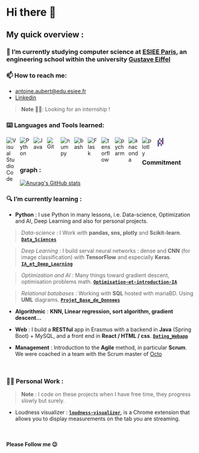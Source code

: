 # Hi there 👋

<!--**Aubert-Antoine/Aubert-Antoine** is a ✨ _special_ ✨ repository because its `README.md` (this file) appears on your GitHub profile -->

## **My quick overview** : 

### 🔭 I’m currently studying computer science at [ESIEE Paris](https://www.esiee.fr/en), an engineering school within the university [Gustave Eiffel](https://www.univ-gustave-eiffel.fr/en/)
  
### 📫 How to reach me: 
  * antoine.aubert@edu.esiee.fr
  * [Linkedin](https://www.linkedin.com/in/antoine0aubert/)

> **Note** 👨‍🎓:
Looking for an internship ! 
  
### ⌨️ Languages and Tools learned: 

<img align="left" alt="Visual Studio Code" width="26px" src="https://cdn.jsdelivr.net/gh/devicons/devicon/icons/vscode/vscode-original.svg" style="padding-right:10px;" />

<img align="left" alt="Python" width="26px" src="https://cdn.jsdelivr.net/gh/devicons/devicon/icons/python/python-original.svg" 
style="padding-right:10px;" />

<img align="left" alt="Java" width="26px" src="https://cdn.jsdelivr.net/gh/devicons/devicon/icons/java/java-original.svg" style="padding-right:10px;" />

<img align="left" alt="Git" width="26px" src="https://cdn.jsdelivr.net/gh/devicons/devicon/icons/git/git-original.svg" style="padding-right:10px;" />

<img align="left" alt="numpy" width="26px" src="https://cdn.jsdelivr.net/gh/devicons/devicon/icons/numpy/numpy-original.svg" style="padding-right:10px;" />

<img align="left" alt="bash" width="26px" src="https://cdn.jsdelivr.net/gh/devicons/devicon/icons/bash/bash-original.svg"
style="padding-right:10px;" />

<img align="left" alt="Flask" width="26px" src="https://cdn.jsdelivr.net/gh/devicons/devicon/icons/flask/flask-original.svg" style="padding-right:10px;" />

<img align="left" alt="tensorflow" width="26px" src="https://cdn.jsdelivr.net/gh/devicons/devicon/icons/tensorflow/tensorflow-original.svg" style="padding-right:10px;" />

<img align="left" alt="pycharm" width="26px" src="https://cdn.jsdelivr.net/gh/devicons/devicon/icons/pycharm/pycharm-original.svg" style="padding-right:10px;" />

<img align="left" alt="anaconda" width="26px" src="https://cdn.jsdelivr.net/gh/devicons/devicon/icons/anaconda/anaconda-original.svg" style="padding-right:10px;" />

<img align="left" alt="plotly" width="26px" src="https://www.vectorlogo.zone/logos/plot_ly/plot_ly-icon.svg" style="padding-right:10px;" />

<img align="left" alt="pandas" width="26px" src="https://raw.githubusercontent.com/devicons/devicon/1119b9f84c0290e0f0b38982099a2bd027a48bf1/icons/pandas/pandas-original.svg" style="padding-right:10px;" />


<!--  
<img align="left" alt="NAME" width="26px" src="https://cdn.jsdelivr.net/gh/devicons/devicon/icons/NAME/NAME-original.svg" style="padding-right:10px;" />
-->


<br /><br />

### **Commitment graph** : 
[![Anurag's GitHub stats](https://github-readme-stats.vercel.app/api?username=Aubert-Antoine&show_icons=true&hide_border=false&title_color=3B1F94f&icon_color=FFE500&bg_color=09131B&text_color=ffffff&border_color=0c1a25)](https://github.com/anuraghazra/github-readme-stats)

   
### 🔍 I’m currently **learning** :
  -  **Python** : I use Python in many lessons, i.e. Data-science, Optimization and AI, Deep Learning and also for personal projects.
 
  >*Data-science* : I Work with **pandas, sns, plotly** and **Scikit-learn**. 
  >**[`Data_Sciences`](https://github.com/Aubert-Antoine/EL_3019-Data_Sciences)**
  
  >*Deep Learning* : I build serval neural networks : dense and **CNN** (for image classification) with **TensorFlow** and especially **Keras**.
  >**[`IA_et_Deep_Learning`](https://github.com/Aubert-Antoine/EL_3003-IA_et_Deep_Learning)**
  
  >*Optimization and AI* : Many things toward gradient descent, optimisation problems math. 
  >**[`Optimisation-et-introduction-IA`](https://github.com/Aubert-Antoine/IGI-3013-Optimisation-et-introduction-IA)**
  
  >*Relational batabases* : Working with **SQL** hosted with mariaBD. Using **UML** diagrams. 
  >**[`Projet_Base_de_Donnees`](https://github.com/Aubert-Antoine/IGI_3014-Projet_Base_de_Donnees)**

  
  -  **Algorithmic** : **KNN, Linear regression, sort algorithm, gradient descent...**
 
  -  **Web** : I build a **RESTful** app in Erasmus with a backend in **Java** (Spring Boot) + MySQL, and a front end in **React / HTML / css**. **[`Dating_Webapp`](https://github.com/Aubert-Antoine/Dating_Webapp)**

  -  **Management** : Introduction to the **Agile** method, in particular **Scrum**. We were coached in a team with the Scrum master of [Octo](https://www.octo.com/)
<br />

### 👨‍🏭 Personal Work : 
> **Note** : 
I code on these projects when I have free time, they progress slowly but surely.
- Loudness visualizer : **[`loudness-visualizer`](https://github.com/Aubert-Antoine/loudness-visualizer)**, is a Chrome extension that allows you to display measurements on the tab you are streaming.

<br />

#### Please Follow me 😉
